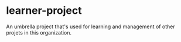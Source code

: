 # learner-project
An umbrella project that's used for learning and management of other projets in this organization.
